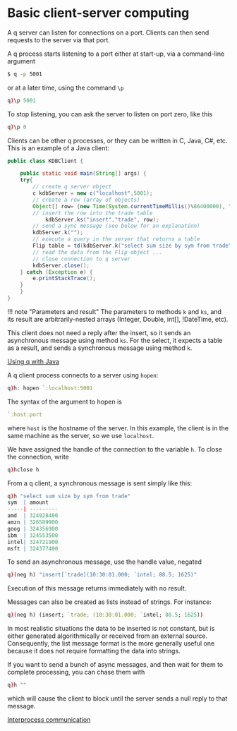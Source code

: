 # Basic client-server computing 

A q server can listen for connections on a port. Clients can then send requests to the server via that port.

A q process starts listening to a port either at start-up, via a command-line argument
```bash
$ q -p 5001
```
or at a later time, using the command `\p`
```q
q)\p 5001
```
To stop listening, you can ask the server to listen on port zero, like this
```q
q)\p 0
```
Clients can be other q processes, or they can be written in C, Java, C\#, etc. This is an example of a Java client:
```java
public class KDBClient {

    public static void main(String[] args) {
    try{
        // create q server object
        c kdbServer = new c("localhost",5001);
        // create a row (array of objects)
        Object[] row= {new Time(System.currentTimeMillis()%86400000), "IBM", new Double(93.5), new Integer(300)};
        // insert the row into the trade table
            kdbServer.ks("insert","trade", row);
        // send a sync message (see below for an explanation)
        kdbServer.k("");
        // execute a query in the server that returns a table
        Flip table = td(kdbServer.k("select sum size by sym from trade"));
        // read the data from the Flip object ...
        // close connection to q server
        kdbServer.close();
    } catch (Exception e) {
        e.printStackTrace();
    }
    }
}
```

!!! note "Parameters and result"
    The parameters to methods `k` and `ks`, and its result are arbitrarily-nested arrays (Integer, Double, int[], !DateTime, etc).

This client does not need a reply after the insert, so it sends an asynchronous message using method `ks`. For the select, it expects a table as a result, and sends a synchronous message using method `k`. 

<i class="fa fa-hand-o-right"></i> [Using q with Java](interfacing-with-java)

A q client process connects to a server using `hopen`:
```q
q)h: hopen `:localhost:5001
```
The syntax of the argument to hopen is
```q
`:host:port
```
where `host` is the hostname of the server. In this example, the client is in the same machine as the server, so we use `localhost`.

We have assigned the handle of the connection to the variable `h`. To close the connection, write
```q
q)hclose h
```
From a q client, a synchronous message is sent simply like this:
```q
q)h "select sum size by sym from trade"
sym  | amount
-----| ---------
amd  | 324928400
amzn | 326589900
goog | 324356900
ibm  | 324553500
intel| 324721900
msft | 324377400
```
To send an asynchronous message, use the handle value, negated
```q
q)(neg h) "insert[`trade](10:30:01.000; `intel; 88.5; 1625)"
```
Execution of this message returns immediately with no result.

Messages can also be created as lists instead of strings. For instance:
```q
q)(neg h) (insert; `trade; (10:30:01.000; `intel; 88.5; 1625))
```
In most realistic situations the data to be inserted is not constant, but is either generated algorithmically or received from an external source. Consequently, the list message format is the more generally useful one because it does not require formatting the data into strings.

If you want to send a bunch of async messages, and then wait for them to complete processing, you can chase them with
```q
q)h ""
```
which will cause the client to block until the server sends a null reply to that message.

<i class="fa fa-hand-o-right"></i> [Interprocess communication](ipc)
<!--FIXME Consider merging these articles-->
